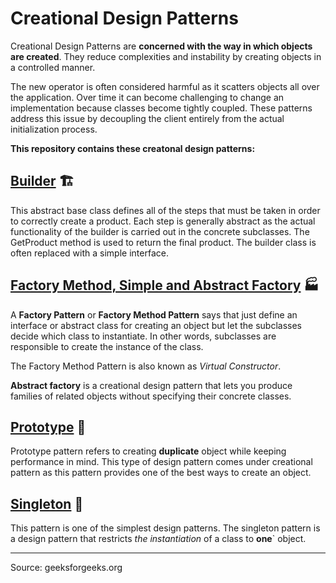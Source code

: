 # Creational Design Patterns
Creational Design Patterns are **concerned with the way in which objects are created**. They reduce complexities and instability by creating objects in a controlled manner.

The new operator is often considered harmful as it scatters objects all over the application. Over time it can become challenging to change an implementation because classes become tightly coupled. These patterns address this issue by decoupling the client entirely from the actual initialization process.

**This repository contains these creatonal design patterns:**
## [Builder](DP_Builder) 🏗️
This abstract base class defines all of the steps that must be taken in order to correctly create a product. Each step is generally abstract as the actual functionality of the builder is carried out in the concrete subclasses. The GetProduct method is used to return the final product. The builder class is often replaced with a simple interface.
## [Factory Method, Simple and Abstract Factory](DP_Factory-method_and_Abstract-factory) 🏭
A **Factory Pattern** or **Factory Method Pattern** says that just define an interface or abstract class for creating an object but let the subclasses decide which class to instantiate. In other words, subclasses are responsible to create the instance of the class.

The Factory Method Pattern is also known as *Virtual Constructor*.

**Abstract factory** is a creational design pattern that lets you produce families of related objects without specifying their concrete classes.
## [Prototype](DP_Prototype) 🤖 
Prototype pattern refers to creating **duplicate** object while keeping performance in mind. This type of design pattern comes under creational pattern as this pattern provides one of the best ways to create an object.
## [Singleton](DP_Singleton) 🔂
This pattern is one of the simplest design patterns. The singleton pattern is a design pattern that restricts *the instantiation* of a class to **one**` object.

---
Source: geeksforgeeks.org
